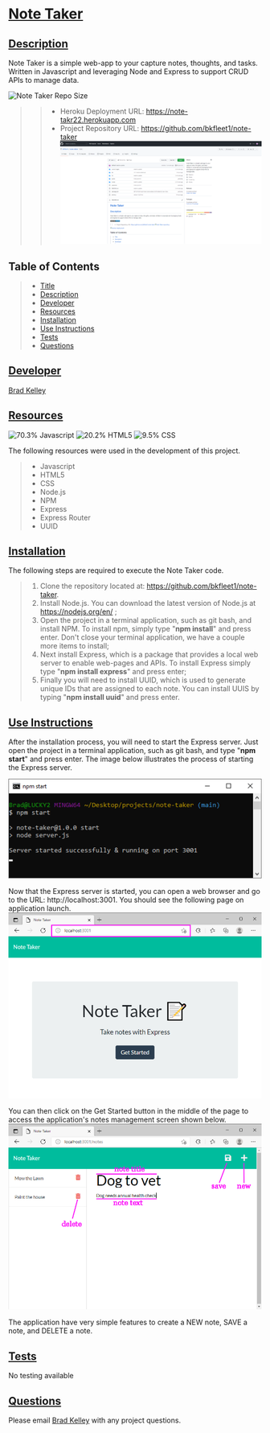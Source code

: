 # [Note Taker](#title)

## [Description](#description)
Note Taker is a simple web-app to your capture notes, thoughts, and tasks. Written in Javascript and leveraging Node and Express to support CRUD APIs to manage data.

![Note Taker Repo Size](https://img.shields.io/github/repo-size/bkfleet1/note-taker?style=plastic)
>> - Heroku Deployment URL: https://note-takr22.herokuapp.com
>> - Project Repository URL: https://github.com/bkfleet1/note-taker
![Note Taker repository](./assets/images/repository.png)


## Table of Contents
> * [Title](#title)
> * [Description](#description)
> * [Developer](#developer)
> * [Resources](#resources)
> * [Installation](#installation) 
> * [Use Instructions](#usage)
> * [Tests](#tests)
> * [Questions](#questions)

## [Developer](#developer)
[Brad Kelley](mailto:bradkelleytech@gmail.com)

## [Resources](#resources)
![70.3% Javascript](https://img.shields.io/badge/javascript-70.3%25-green) ![20.2% HTML5](https://img.shields.io/badge/HTML5-20.2%25-blue)  ![9.5% CSS](https://img.shields.io/badge/CSS-9.5%25-lightgrey)

The following resources were used in the development of this project.
> * Javascript
> * HTML5
> * CSS
> * Node.js
> * NPM
> * Express
> * Express Router
> * UUID

## [Installation](#installation)
The following steps are required to execute the Note Taker code.

> 1. Clone the repository located at: https://github.com/bkfleet1/note-taker.
> 2. Install Node.js. You can download the latest version of Node.js at https://nodejs.org/en/ ;
> 3. Open the project in a terminal application, such as git bash, and install NPM. To install npm, simply type "**npm install**" and press enter. Don't close your terminal application, we have a couple more items to install;
> 4. Next install Express, which is a package that provides a local web server to enable web-pages and APIs. To install Express simply type "**npm install express**" and press enter;
> 5. Finally you will need to install UUID, which is used to generate unique IDs that are assigned to each note. You can install UUIS by typing "**npm install uuid**" and press enter.

## [Use Instructions](#usage)
After the installation process, you will need to start the Express server. Just open the project in a terminal application, such as git bash, and type "**npm start**" and press enter. The image below illustrates the process of starting the Express server.

![Initiate Express Server](./assets/images/express.png)

Now that the Express server is started, you can open a web browser and go to the URL: http://localhost:3001. You should see the following page on application launch.
![Note Taker Welcome Page](./assets/images/deployed1.png)


You can then click on the Get Started button in the middle of the page to access the application's notes management screen shown below.
![Notes Management Screen](./assets/images/deployed2.png)

The application have very simple features to create a NEW note, SAVE a note, and DELETE a note.

## [Tests](#tests)
No testing available

## [Questions](#questions)
Please email [Brad Kelley](mailto:bradkelleytech@gmail.com) with any project questions.